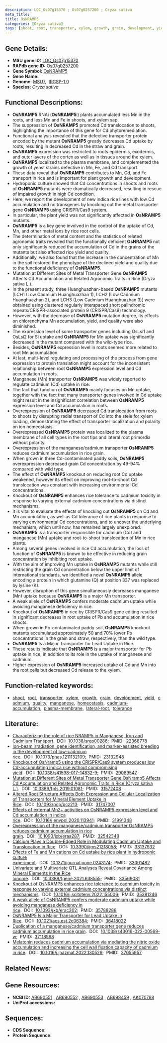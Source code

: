 ```yaml
---
description: LOC_Os07g15370 ; Os07g0257200 ; Oryza sativa
meta_title:
title: OsNRAMP5
categories: [Oryza sativa]
tags: [shoot, root, transporter, xylem, growth, grain, development, yield, cadmium, quality, manganese, homeostasis, cadmium accumulation, plasma membrane, lateral root, tolerance]
---
```


## Gene Details:
- **MSU gene ID:** [LOC_Os07g15370](http://rice.uga.edu/cgi-bin/ORF_infopage.cgi?orf=LOC_Os07g15370)  
- **RAPdb gene ID:** [Os07g0257200](https://rapdb.dna.affrc.go.jp/locus/?name=Os07g0257200)  
- **Gene Symbol:** <u>OsNRAMP5</u>
- **Gene Name:**
- **Genome:**  [MSU7](http://rice.uga.edu/),&nbsp;&nbsp;[IRGSP-1.0](https://rapdb.dna.affrc.go.jp/download/irgsp1.html)
- **Species:** *Oryza sativa*

## Functional Descriptions:
   - **OsNRAMP5** RNAi (**OsNRAMP5**i) plants accumulated less Mn in the roots, and less Mn and Fe in shoots, and xylem sap.
   - The suppression of **OsNRAMP5** promoted Cd translocation to shoots, highlighting the importance of this gene for Cd phytoremediation.
   - Functional analysis revealed that the defective transporter protein encoded by the mutant **OsNRAMP5** greatly decreases Cd uptake by roots, resulting in decreased Cd in the straw and grain.
   - **OsNRAMP5** expression was restricted to roots epidermis, exodermis, and outer layers of the cortex as well as in tissues around the xylem.
   - **OsNRAMP5** localized to the plasma membrane, and complemented the growth of yeast strains defective in Mn, Fe, and Cd transport.
   - These data reveal that **OsNRAMP5** contributes to Mn, Cd, and Fe transport in rice and is important for plant growth and development.
   - Hydroponic culture showed that Cd concentrations in shoots and roots of **OsNRAMP5** mutants were dramatically decreased, resulting in rescue of impaired growth in high Cd condition.
   - Here, we report the development of new indica rice lines with low Cd accumulation and no transgenes by knocking out the metal transporter gene **OsNRAMP5** using CRISPR/Cas9 system.
   - In particular, the plant yield was not significantly affected in **OsNRAMP5** mutants.
   - **OsNRAMP5** is a key gene involved in the control of the uptake of Cd, Mn, and other metal ions by rice root cells.
   - The determination of metal content and the statistics of related agronomic traits revealed that the functionally deficient **OsNRAMP5** not only significantly reduced the accumulation of Cd in the grains of the mutants but also affected rice yield and quality.
   - Additionally, we also found that the increase in the concentration of Mn in the soil restored the phenotype of the declined yield and quality due to the functional deficiency of **OsNRAMP5**.
   - Mutation at Different Sites of Metal Transporter Gene **OsNRAMP5** Affects Cd Accumulation and Related Agronomic Traits in Rice (Oryza sativa L.).
   - In the present study, three Huanghuazhan-based **OsNRAMP5** mutants [LCH1 (Low Cadmium Huanghuazhan 1), LCH2 (Low Cadmium Huanghuazhan 2), and LCH3 (Low Cadmium Huanghuazhan 3)] were obtained using clustered regularly interspaced short palindromic repeats/CRISPR-associated protein 9 (CRISPR/Cas9) technology.
   - However, with the decrease of **OsNRAMP5** mutation degree, its effects on chlorenchyma Mn accumulation, yield, and quality were also diminished.
   - The expression level of some transporter genes including OsLsi1 and OsLsi2 for Si uptake and **OsNRAMP5** for Mn uptake was significantly decreased in the mutant compared with the wild-type rice.
   - Besides, **OsNRAMP5** expression level in roots seemed more related to root Mn accumulation.
   - At last, multi-level regulating and processing of the process from gene expression to protein translation might account for the inconsistent relationship between root **OsNRAMP5** expression level and Cd accumulation in roots.
   - Manganese (Mn) transporter **OsNRAMP5** was widely reported to regulate cadmium (Cd) uptake in rice.
   - The fact that function of **OsNRAMP5** mainly focuses on Mn uptake, together with the fact that many transporter genes involved in Cd uptake might result in the insignificant correlation between **OsNRAMP5** expression level and Cd accumulation in roots.
   - Overexpression of **OsNRAMP5** decreased Cd translocation from roots to shoots by disrupting radial transport of Cd into the stele for xylem loading, demonstrating the effect of transporter localization and polarity on ion homeostasis.
   - Overexpressed **OsNRAMP5** protein was localized to the plasma membrane of all cell types in the root tips and lateral root primordia without polarity.
   - Overexpression of the manganese/cadmium transporter **OsNRAMP5** reduces cadmium accumulation in rice grain.
   - When grown in three Cd-contaminated paddy soils, **OsNRAMP5** overexpression decreased grain Cd concentration by 49-94% compared with wild type.
   - The effect of **OsNRAMP5** knockout on reducing root Cd uptake weakened, however its effect on improving root-to-shoot Cd translocation was constant with increasing environmental Cd concentrations.
   - Knockout of **OsNRAMP5** enhances rice tolerance to cadmium toxicity in response to varying external cadmium concentrations via distinct mechanisms.
   - It is vital to evaluate the effects of knocking out **OsNRAMP5** on Cd and Mn accumulation, as well as Cd tolerance of rice plants in response to varying environmental Cd concentrations, and to uncover the underlying mechanism, which until now, has remained largely unexplored.
   - **OsNRAMP5** is a transporter responsible for cadmium (Cd) and manganese (Mn) uptake and root-to-shoot translocation of Mn in rice plants.
   - Among several genes involved in rice Cd accumulation, the loss of function of **OsNRAMP5** is known to be effective in reducing grain concentration by inhibiting root uptake.
   - With the aim of improving Mn uptake in **OsNRAMP5** mutants while still restricting the grain Cd concentration below the upper limit of international standards, we identified a novel **OsNRAMP5** allele encoding a protein in which glutamine (Q) at position 337 was replaced by lysine (K).
   - However, disruption of this gene simultaneously decreases manganese (Mn) uptake because **OsNRAMP5** is a major Mn transporter.
   - A weak allele of **OsNRAMP5** confers moderate cadmium uptake while avoiding manganese deficiency in rice.
   - Knockout of **OsNRAMP5** in rice by CRISPR/Cas9 gene editing resulted in significant decreases in root uptake of Pb and accumulation in rice shoots.
   - When grown in Pb-contaminated paddy soil, **OsNRAMP5** knockout mutants accumulated approximately 50 and 70% lower Pb concentrations in the grain and straw, respectively, than the wild type.
   - **OsNRAMP5** Is a Major Transporter for Lead Uptake in Rice.
   - These results indicate that **OsNRAMP5** is a major transporter for Pb uptake in rice, in addition to its role in the uptake of manganese and cadmium.
   - Higher expression of **OsNRAMP5** increased uptake of Cd and Mn into the root cells but decreased Cd release to the xylem.

## Function-related keywords:
   - [shoot](/tags/shoot/),&nbsp;&nbsp;[root](/tags/root/),&nbsp;&nbsp;[transporter](/tags/transporter/),&nbsp;&nbsp;[xylem](/tags/xylem/),&nbsp;&nbsp;[growth](/tags/growth/),&nbsp;&nbsp;[grain](/tags/grain/),&nbsp;&nbsp;[development](/tags/development/),&nbsp;&nbsp;[yield](/tags/yield/),&nbsp;&nbsp;[cadmium](/tags/cadmium/),&nbsp;&nbsp;[quality](/tags/quality/),&nbsp;&nbsp;[manganese](/tags/manganese/),&nbsp;&nbsp;[homeostasis](/tags/homeostasis/),&nbsp;&nbsp;[cadmium-accumulation](/tags/cadmium-accumulation/),&nbsp;&nbsp;[plasma-membrane](/tags/plasma-membrane/),&nbsp;&nbsp;[lateral-root](/tags/lateral-root/),&nbsp;&nbsp;[tolerance](/tags/tolerance/)

## Literature:
   - [Characterizing the role of rice NRAMP5 in Manganese, Iron and Cadmium Transport](https://www.doi.org/10.1038/srep00286).&nbsp;&nbsp;DOI:&nbsp;&nbsp;[10.1038/srep00286](https://www.doi.org/10.1038/srep00286);&nbsp;&nbsp;PMID:&nbsp;&nbsp;[22368778](https://pubmed.ncbi.nlm.nih.gov/22368778/)
   - [Ion-beam irradiation, gene identification, and marker-assisted breeding in the development of low-cadmium rice](https://www.doi.org/10.1073/pnas.1211132109).&nbsp;&nbsp;DOI:&nbsp;&nbsp;[10.1073/pnas.1211132109](https://www.doi.org/10.1073/pnas.1211132109);&nbsp;&nbsp;PMID:&nbsp;&nbsp;[23132948](https://pubmed.ncbi.nlm.nih.gov/23132948/)
   - [Knockout of OsNramp5 using the CRISPR/Cas9 system produces low Cd-accumulating indica rice without compromising yield](https://www.doi.org/10.1038/s41598-017-14832-9).&nbsp;&nbsp;DOI:&nbsp;&nbsp;[10.1038/s41598-017-14832-9](https://www.doi.org/10.1038/s41598-017-14832-9);&nbsp;&nbsp;PMID:&nbsp;&nbsp;[29089547](https://pubmed.ncbi.nlm.nih.gov/29089547/)
   - [Mutation at Different Sites of Metal Transporter Gene OsNramp5 Affects Cd Accumulation and Related Agronomic Traits in Rice (Oryza sativa L.)](https://www.doi.org/10.3389/fpls.2019.01081).&nbsp;&nbsp;DOI:&nbsp;&nbsp;[10.3389/fpls.2019.01081](https://www.doi.org/10.3389/fpls.2019.01081);&nbsp;&nbsp;PMID:&nbsp;&nbsp;[31572408](https://pubmed.ncbi.nlm.nih.gov/31572408/)
   - [Altered Root Structure Affects Both Expression and Cellular Localization of Transporters for Mineral Element Uptake in Rice](https://www.doi.org/10.1093/pcp/pcz213).&nbsp;&nbsp;DOI:&nbsp;&nbsp;[10.1093/pcp/pcz213](https://www.doi.org/10.1093/pcp/pcz213);&nbsp;&nbsp;PMID:&nbsp;&nbsp;[31747007](https://pubmed.ncbi.nlm.nih.gov/31747007/)
   - [Effects of external Mn2+ activities on OsNRAMP5 expression level and Cd accumulation in indica rice](https://www.doi.org/10.1016/j.envpol.2020.113941).&nbsp;&nbsp;DOI:&nbsp;&nbsp;[10.1016/j.envpol.2020.113941](https://www.doi.org/10.1016/j.envpol.2020.113941);&nbsp;&nbsp;PMID:&nbsp;&nbsp;[31991348](https://pubmed.ncbi.nlm.nih.gov/31991348/)
   - [Overexpression of the manganese/cadmium transporter OsNRAMP5 reduces cadmium accumulation in rice grain](https://www.doi.org/10.1093/jxb/eraa287).&nbsp;&nbsp;DOI:&nbsp;&nbsp;[10.1093/jxb/eraa287](https://www.doi.org/10.1093/jxb/eraa287);&nbsp;&nbsp;PMID:&nbsp;&nbsp;[32542348](https://pubmed.ncbi.nlm.nih.gov/32542348/)
   - [Calcium Plays a Double-Edged Role in Modulating Cadmium Uptake and Translocation in Rice](https://www.doi.org/10.3390/ijms21218058).&nbsp;&nbsp;DOI:&nbsp;&nbsp;[10.3390/ijms21218058](https://www.doi.org/10.3390/ijms21218058);&nbsp;&nbsp;PMID:&nbsp;&nbsp;[33137932](https://pubmed.ncbi.nlm.nih.gov/33137932/)
   - [Effects of Fe and Mn cations on Cd uptake by rice plant in hydroponic culture experiment](https://www.doi.org/10.1371/journal.pone.0243174).&nbsp;&nbsp;DOI:&nbsp;&nbsp;[10.1371/journal.pone.0243174](https://www.doi.org/10.1371/journal.pone.0243174);&nbsp;&nbsp;PMID:&nbsp;&nbsp;[33301482](https://pubmed.ncbi.nlm.nih.gov/33301482/)
   - [Univariate and Multivariate QTL Analyses Reveal Covariance Among Mineral Elements in the Rice Ionome](https://www.doi.org/10.3389/fgene.2021.638555).&nbsp;&nbsp;DOI:&nbsp;&nbsp;[10.3389/fgene.2021.638555](https://www.doi.org/10.3389/fgene.2021.638555);&nbsp;&nbsp;PMID:&nbsp;&nbsp;[33569081](https://pubmed.ncbi.nlm.nih.gov/33569081/)
   - [Knockout of OsNRAMP5 enhances rice tolerance to cadmium toxicity in response to varying external cadmium concentrations via distinct mechanisms](https://www.doi.org/10.1016/j.scitotenv.2022.155006).&nbsp;&nbsp;DOI:&nbsp;&nbsp;[10.1016/j.scitotenv.2022.155006](https://www.doi.org/10.1016/j.scitotenv.2022.155006);&nbsp;&nbsp;PMID:&nbsp;&nbsp;[35381246](https://pubmed.ncbi.nlm.nih.gov/35381246/)
   - [A weak allele of OsNRAMP5 confers moderate cadmium uptake while avoiding manganese deficiency in rice](https://www.doi.org/10.1093/jxb/erac302).&nbsp;&nbsp;DOI:&nbsp;&nbsp;[10.1093/jxb/erac302](https://www.doi.org/10.1093/jxb/erac302);&nbsp;&nbsp;PMID:&nbsp;&nbsp;[35788288](https://pubmed.ncbi.nlm.nih.gov/35788288/)
   - [OsNRAMP5 Is a Major Transporter for Lead Uptake in Rice](https://www.doi.org/10.1021/acs.est.2c06384).&nbsp;&nbsp;DOI:&nbsp;&nbsp;[10.1021/acs.est.2c06384](https://www.doi.org/10.1021/acs.est.2c06384);&nbsp;&nbsp;PMID:&nbsp;&nbsp;[36418022](https://pubmed.ncbi.nlm.nih.gov/36418022/)
   - [Duplication of a manganese/cadmium transporter gene reduces cadmium accumulation in rice grain](https://www.doi.org/10.1038/s43016-022-00569-w).&nbsp;&nbsp;DOI:&nbsp;&nbsp;[10.1038/s43016-022-00569-w](https://www.doi.org/10.1038/s43016-022-00569-w);&nbsp;&nbsp;PMID:&nbsp;&nbsp;[37118598](https://pubmed.ncbi.nlm.nih.gov/37118598/)
   - [Melatonin reduces cadmium accumulation via mediating the nitric oxide accumulation and increasing the cell wall fixation capacity of cadmium in rice](https://www.doi.org/10.1016/j.jhazmat.2022.130529).&nbsp;&nbsp;DOI:&nbsp;&nbsp;[10.1016/j.jhazmat.2022.130529](https://www.doi.org/10.1016/j.jhazmat.2022.130529);&nbsp;&nbsp;PMID:&nbsp;&nbsp;[37055957](https://pubmed.ncbi.nlm.nih.gov/37055957/)

## Related News:

## Gene Resources:
- **NCBI ID:**  [AB690551](http://www.ncbi.nlm.nih.gov/nuccore/AB690551)&nbsp;,&nbsp;[AB690552](http://www.ncbi.nlm.nih.gov/nuccore/AB690552)&nbsp;,&nbsp;[AB690553](http://www.ncbi.nlm.nih.gov/nuccore/AB690553)&nbsp;,&nbsp;[AB698459](http://www.ncbi.nlm.nih.gov/nuccore/AB698459)&nbsp;,&nbsp;[AK070788](http://www.ncbi.nlm.nih.gov/nuccore/AK070788)
- **UniProt accessions:** [](https://www.uniprot.org/uniprotkb//entry)

## Sequences:
- **CDS Sequence:**
- **Protein Sequence:**
